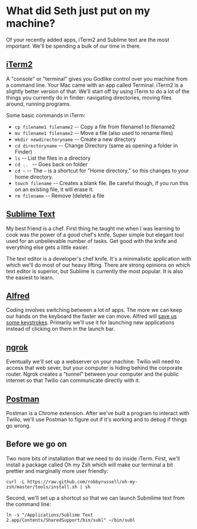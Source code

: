 # What did Seth just put on my machine? 

Of your recently added apps, iTerm2 and Sublime text are the most important. We'll be spending a bulk of our time in there. 

## [iTerm2](http://iterm2.com/)
A "console" or "terminal" gives you Godlike control over you machine from a command line. Your Mac came with an app called Terminal. iTerm2 is a slightly better version of that. We'll start off by using iTerm to do a lot of the things you currently do in finder: navigating directories, moving files around, running programs. 

Some basic commands in iTerm: 
* ```cp filename1 filename2``` -- Copy a file from filename1 to filename2
* ```mv filename1 filename2``` -- Move a file (also used to rename files) 
* ```mkdir newdirectoryname``` -- Create a new directory
* ```cd directoryname``` -- Change Directory (same as opening a folder in Finder) 
* ```ls``` -- List the files in a directory 
* ```cd .. ``` -- Goes back on folder 
* ```cd ~``` -- The ```~``` is a shortcut for "Home directory," so this changes to your home directory. 
* ```touch filename``` --  Creates a blank file. Be careful though, if you run this on an existing file, it will erase it.
* ```rm filename``` -- Remove (delete) a file

## [Sublime Text](http://www.sublimetext.com/3)

My best friend is a chef. First thing he taught me when I was learning to cook was the power of a good chef's knife. Super simple but elegant tool used for an unbelievable number of tasks. Get good with the knife and everything else gets a little easier. 

The text editor is a developer's chef knife. It's a minimalistic application with which we'll do most of our heavy lifting. There are strong opinions on which text editor is superior, but Sublime is currently the most popular. It is also the easiest to learn. 

## [Alfred](http://support.alfredapp.com/)

Coding involves switching between a lot of apps. The more we can keep our hands on the keyboard the faster we can move. Alfred will [save us some keystrokes](http://support.alfredapp.com/cheatsheet). Primarily we'll use it for launching new applications instead of clicking on them in the launch bar. 

## [ngrok](http://ngrok.com)

Eventually we'll set up a webserver on your machine. Twilio will need to access that web sever, but your computer is hiding behind the corporate router. Ngrok creates a "tunnel" between your computer and the public internet so that Twilio can communicate directly with it. 

## [Postman](https://chrome.google.com/webstore/detail/postman-rest-client/fdmmgilgnpjigdojojpjoooidkmcomcm?hl=en)

Postman is a Chrome extension. After we've built a program to interact with Twilio, we'll use Postman to figure out if it's working and to debug if things go wrong. 

## Before we go on

Two more bits of installation that we need to do inside iTerm. First, we'll install a package called Oh my Zsh which will make our terminal a bit prettier and marginally more user friendly: 

```
curl -L https://raw.github.com/robbyrussell/oh-my-zsh/master/tools/install.sh | sh
```

Second, we'll set up a shortcut so that we can launch Submlime text from the command line:

```
ln -s "/Applications/Sublime Text 2.app/Contents/SharedSupport/bin/subl" ~/bin/subl
```


